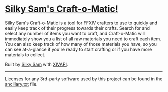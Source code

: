 # [Silky Sam's Craft-o-Matic!](https://samdrudd.github.io/craft-o-matic)

Silky Sam's Craft-o-Matic is a tool for FFXIV crafters to use to quickly and easily keep track of their progress towards their crafts. Search for and select any number of items you want to craft, and Craft-o-Matic will immediately show you a list of all raw materials you need to craft each item. You can also keep track of how many of those materials you have, so you can see at-a-glance if you're ready to start crafting or if you have more materials to collect.


Built by [Silky Sam](https://na.finalfantasyxiv.com/lodestone/character/1746625) with [XIVAPI](https://xivapi.com/).

-----

Licenses for any 3rd-party software used by this project can be found in the [ancillary.txt](ancillary.txt) file.
